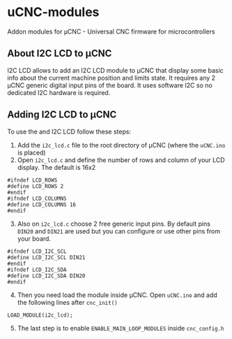 # uCNC-modules
Addon modules for µCNC - Universal CNC firmware for microcontrollers

## About I2C LCD to µCNC

I2C LCD allows to add an I2C LCD module to µCNC that display some basic info about the current machine position and limits state.
It requires any 2 µCNC generic digital input pins of the board. It uses software I2C so no dedicated I2C hardware is required.

## Adding I2C LCD to µCNC

To use the and I2C LCD follow these steps:
1. Add the `i2c_lcd.c` file to the root directory of µCNC (where the `uCNC.ino` is placed)
2. Open `i2c_lcd.c` and define the number of rows and column of your LCD display. The default is 16x2

```
#ifndef LCD_ROWS
#define LCD_ROWS 2
#endif
#ifndef LCD_COLUMNS
#define LCD_COLUMNS 16
#endif
```

3. Also on `i2c_lcd.c` choose 2 free generic input pins. By default pins `DIN20` and `DIN21` are used but you can configure or use other pins from your board.

```
#ifndef LCD_I2C_SCL
#define LCD_I2C_SCL DIN21
#endif
#ifndef LCD_I2C_SDA
#define LCD_I2C_SDA DIN20
#endif
```

4. Then you need load the module inside µCNC. Open `uCNC.ino` and add the following lines after `cnc_init()`

```
LOAD_MODULE(i2c_lcd);
```

5. The last step is to enable `ENABLE_MAIN_LOOP_MODULES` inside `cnc_config.h`